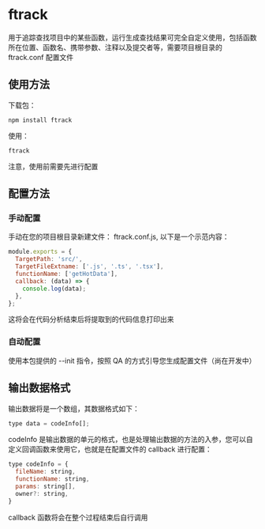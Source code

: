 # ftrack
用于追踪查找项目中的某些函数，运行生成查找结果可完全自定义使用，包括函数所在位置、函数名、携带参数、注释以及提交者等，需要项目根目录的 ftrack.conf 配置文件

## 使用方法
下载包：
```
npm install ftrack
```
使用：
```
ftrack
```
注意，使用前需要先进行配置
## 配置方法
### 手动配置
手动在您的项目根目录新建文件： ftrack.conf.js, 以下是一个示范内容：
```javascript
module.exports = {
  TargetPath: 'src/',
  TargetFileExtname: ['.js', '.ts', '.tsx'],
  functionName: ['getHotData'],
  callback: (data) => {
    console.log(data);
  },
};
```
这将会在代码分析结束后将提取到的代码信息打印出来

### 自动配置
使用本包提供的 --init 指令，按照 QA 的方式引导您生成配置文件（尚在开发中）

## 输出数据格式
输出数据将是一个数组，其数据格式如下：
```javascript
type data = codeInfo[];
```
codeInfo 是输出数据的单元的格式，也是处理输出数据的方法的入参，您可以自定义回调函数来使用它，也就是在配置文件的 callback 进行配置：
```javascript
type codeInfo = {
  fileName: string,
  functionName: string,
  params: string[],
  owner?: string,
}
```
callback 函数将会在整个过程结束后自行调用
